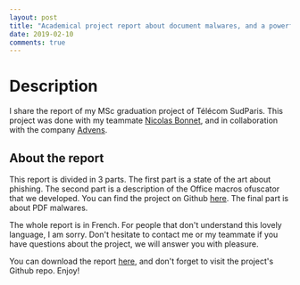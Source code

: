 ```yaml
---
layout: post
title: "Academical project report about document malwares, and a powerful macros obfuscator."
date: 2019-02-10
comments: true
---
```


# Description

I share the report of my MSc graduation project of Télécom SudParis. This project was done with my teammate [Nicolas Bonnet](https://github.com/bonnetn), and in collaboration with the company [Advens](https://www.advens.fr/).

## About the report

This report is divided in 3 parts.
The first part is a state of the art about phishing.
The second part is a  description of the Office macros ofuscator that we developed. You can find the project on Github [here](https://github.com/bonnetn/vba-obfuscator/).
The final part is about PDF malwares.

The whole report is in French. For people that don't understand this lovely language, I am sorry. Don't hesitate to contact me or my teammate if you have questions about the project, we will answer you with pleasure.

You can download the report [here](/sources/2019-02-10/Report.pdf), and don't forget to visit the project's Github repo. Enjoy!